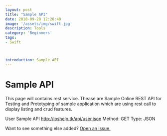 ```yaml
---
layout: post
title: "Sample API"
date: 2018-09-28 12:26:40
image: '/assets/img/swift.jpg'
description: Tools
category: 'Beginners'
tags:
- Swift



introduction: Sample API
---
```


# Sample API
This page will contains rest service.
Thease are Sample Online REST API for Testing and Prototyping of sample application which are using rest call to display listing and crud features.




User Sample API
<a href="http://ioshelp.tk/api/user.json">http://ioshelp.tk/api/user.json</a>
Method:	GET	
Type: JSON



Want to see something else added? <a href="https://yugn27.github.io/contact/">Open an issue.</a>
